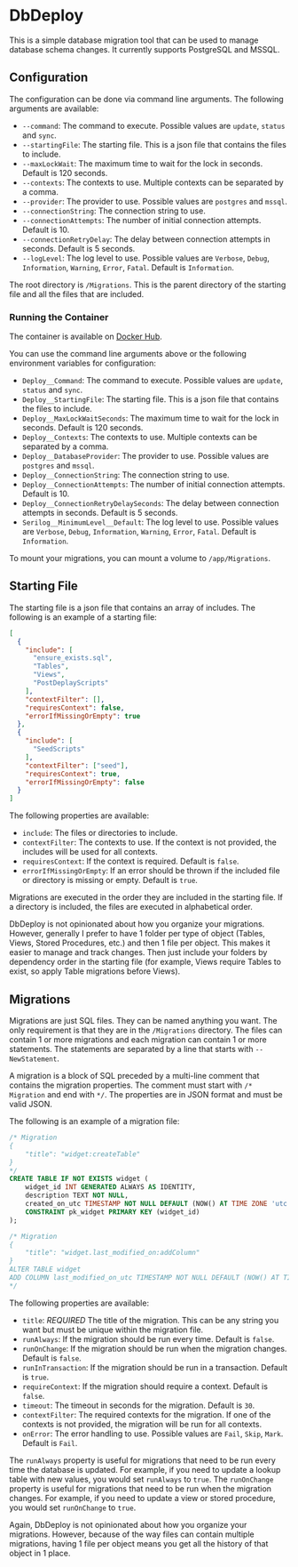 # DbDeploy

This is a simple database migration tool that can be used to manage database schema changes.
It currently supports PostgreSQL and MSSQL.

## Configuration

The configuration can be done via command line arguments. The following arguments are available:

- `--command`: The command to execute. Possible values are `update`, `status` and `sync`.
- `--startingFile`: The starting file. This is a json file that contains the files to include.
- `--maxLockWait`: The maximum time to wait for the lock in seconds. Default is 120 seconds.
- `--contexts`: The contexts to use. Multiple contexts can be separated by a comma.
- `--provider`: The provider to use. Possible values are `postgres` and `mssql`.
- `--connectionString`: The connection string to use.
- `--connectionAttempts`: The number of initial connection attempts. Default is 10.
- `--connectionRetryDelay`: The delay between connection attempts in seconds. Default is 5 seconds.
- `--logLevel`: The log level to use. Possible values are `Verbose`, `Debug`, `Information`, `Warning`, `Error`, `Fatal`. Default is `Information`.

The root directory is `/Migrations`. This is the parent directory of the starting file and all the files that are included.

### Running the Container

The container is available on [Docker Hub](https://hub.docker.com/r/abeseler/dbdeploy).

You can use the command line arguments above or the following environment variables for configuration:

- `Deploy__Command`: The command to execute. Possible values are `update`, `status` and `sync`.
- `Deploy__StartingFile`: The starting file. This is a json file that contains the files to include.
- `Deploy__MaxLockWaitSeconds`: The maximum time to wait for the lock in seconds. Default is 120 seconds.
- `Deploy__Contexts`: The contexts to use. Multiple contexts can be separated by a comma.
- `Deploy__DatabaseProvider`: The provider to use. Possible values are `postgres` and `mssql`.
- `Deploy__ConnectionString`: The connection string to use.
- `Deploy__ConnectionAttempts`: The number of initial connection attempts. Default is 10.
- `Deploy__ConnectionRetryDelaySeconds`: The delay between connection attempts in seconds. Default is 5 seconds.
- `Serilog__MinimumLevel__Default`: The log level to use. Possible values are `Verbose`, `Debug`, `Information`, `Warning`, `Error`, `Fatal`. Default is `Information`.

To mount your migrations, you can mount a volume to `/app/Migrations`.

## Starting File

The starting file is a json file that contains an array of includes. The following is an example of a starting file:
```json
[
  {
    "include": [
      "ensure_exists.sql",
      "Tables",
      "Views",
      "PostDeplayScripts"
    ],
    "contextFilter": [],
    "requiresContext": false,
    "errorIfMissingOrEmpty": true
  },
  {
    "include": [
      "SeedScripts"
    ],
    "contextFilter": ["seed"],
    "requiresContext": true,
    "errorIfMissingOrEmpty": false
  }
]
```

The following properties are available:

- `include`: The files or directories to include.
- `contextFilter`: The contexts to use. If the context is not provided, the includes will be used for all contexts.
- `requiresContext`: If the context is required. Default is `false`.
- `errorIfMissingOrEmpty`: If an error should be thrown if the included file or directory is missing or empty. Default is `true`.

Migrations are executed in the order they are included in the starting file. If a directory is included, the files are executed in alphabetical order.

DbDeploy is not opinionated about how you organize your migrations. However, generally I prefer to have 1 folder per type of object (Tables, Views, Stored Procedures, etc.) and then 1 file per object. This makes it easier to manage and track changes. Then just include your folders by dependency order in the starting file (for example, Views require Tables to exist, so apply Table migrations before Views).

## Migrations

Migrations are just SQL files. They can be named anything you want. The only requirement is that they are in the `/Migrations` directory. The files can contain 1 or more migrations and each migration can contain 1 or more statements. The statements are separated by a line that starts with `--NewStatement`.

A migration is a block of SQL preceded by a multi-line comment that contains the migration properties.
The comment must start with `/* Migration` and end with `*/`. The properties are in JSON format and must be valid JSON.

The following is an example of a migration file:
```sql
/* Migration
{
	"title": "widget:createTable"
}
*/
CREATE TABLE IF NOT EXISTS widget (
    widget_id INT GENERATED ALWAYS AS IDENTITY,
    description TEXT NOT NULL,
    created_on_utc TIMESTAMP NOT NULL DEFAULT (NOW() AT TIME ZONE 'utc')
    CONSTRAINT pk_widget PRIMARY KEY (widget_id)
);

/* Migration
{
    "title": "widget.last_modified_on:addColumn"
}
ALTER TABLE widget
ADD COLUMN last_modified_on_utc TIMESTAMP NOT NULL DEFAULT (NOW() AT TIME ZONE 'utc');
*/
```

The following properties are available:

- `title`: *REQUIRED* The title of the migration. This can be any string you want but must be unique within the migration file.
- `runAlways`: If the migration should be run every time. Default is `false`.
- `runOnChange`: If the migration should be run when the migration changes. Default is `false`.
- `runInTransaction`: If the migration should be run in a transaction. Default is `true`.
- `requireContext`: If the migration should require a context. Default is `false`.
- `timeout`: The timeout in seconds for the migration. Default is `30`.
- `contextFilter`: The required contexts for the migration. If one of the contexts is not provided, the migration will be run for all contexts.
- `onError`: The error handling to use. Possible values are `Fail`, `Skip`, `Mark`. Default is `Fail`.

The `runAlways` property is useful for migrations that need to be run every time the database is updated. For example, if you need to update a lookup table with new values, you would set `runAlways` to `true`.
The `runOnChange` property is useful for migrations that need to be run when the migration changes. For example, if you need to update a view or stored procedure, you would set `runOnChange` to `true`.

Again, DbDeploy is not opinionated about how you organize your migrations. However, because of the way files can contain multiple migrations, having 1 file per object means you get all the history of that object in 1 place.
